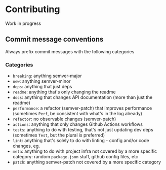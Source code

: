 # Contributing

Work in progress

## Commit message conventions
Always prefix commit messages with the following categories

### Categories

 - `breaking`: anything semver-major
 - `new`: anything semver-minor
 - `deps`: anything that just deps
 - `readme`: anything that's only changing the readme
 - `docs`: anything that changes API documentation (more than just the readme)
 - `performance`: a refactor (semver-patch) that improves performance (sometimes `Perf`, be consistent with what's in the log already)
 - `refactor`: no observable changes (semver-patch)
 - `actions`: anything that only changes Github Actions workflows
 - `tests`: anything to do with testing, that's not just updating dev deps (sometimes `Test`, but the plural is preferred)
 - `lint`: anything that's solely to do with linting - config and/or code changes, eg.
 - `meta`: anything to do with project infra not covered by a more specific category: random `package.json` stuff, github config files, etc
 - `patch`: anything semver-patch not covered by a more specific category

